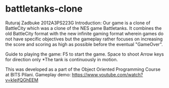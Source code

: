 # battletanks-clone

Ruturaj Zadbuke	2012A3PS223G
Introduction:
Our game is a clone of BattleCity which was a clone of the NES game Battletanks. It combines the old BattleCity format with the new infinite gaming format wherein games do not have specific objectives but the gameplay rather focuses on increasing the score and scoring as high as possible before the eventual "GameOver".

Guide to playing the game:
F5 		to start the game. 
Space		to shoot
Arrow keys 	for direction only *The tank is continuously in motion.

This was developed as a part of the Object Oriented Programming Course at BITS Pilani.
Gameplay demo: https://www.youtube.com/watch?v=kIejfQGhEEM
